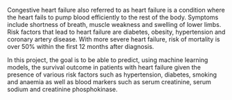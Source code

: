 Congestive heart failure also referred to as heart failure is a condition where the heart fails to pump blood efficiently to the rest of the body. Symptoms include shortness
of breath, muscle weakness and swelling of lower limbs. Risk factors that lead to heart failure are diabetes, obesity, hypertension and coronary artery disease. With more severe
heart failure, risk of mortality is over 50% within the first 12 months after diagnosis.

In this project, the goal is to be able to predict, using machine learning models, the survival outcome in patients with heart failure given the presence of various risk factors such as hypertension, diabetes, smoking and anaemia as well as blood markers such as serum creatinine, serum sodium and creatinine phosphokinase.
